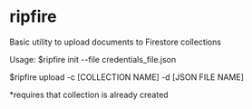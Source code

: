 # ripfire

Basic utility to upload documents to Firestore collections


Usage:
$ripfire init --file credentials_file.json


$ripfire upload -c [COLLECTION NAME] -d [JSON FILE NAME]

*requires that collection is already created